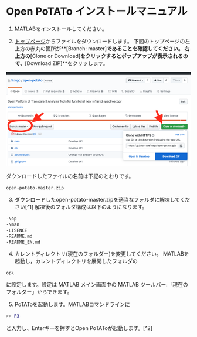 # Open PoTATo インストールマニュアル



1. MATLABをインストールしてください。

2. [トップページ](https://github.com/hkwgc/open-potato)からファイルをダウンロードします。
下図のトップページの左上方の赤丸の箇所が**[Branch: master]**であることを確認してください。
右上方の**[Clone or Download]**をクリックするとポップアップが表示されるので、**[Download ZIP]**をクリッします。

![image-20200331115438748](install-potato.assets/image-20200331115438748.png)



ダウンロードしたファイルの名前は下記のとおりです。

```
open-potato-master.zip
```




3. ダウンロードしたopen-potato-master.zipを適当なフォルダに解凍してください[^1] 
   解凍後のフォルダ構成は以下のようになります。

```
-\op
-\man
-LISENCE
-README.md
-README_EN.md
```

4. カレントディレクトリ(現在のフォルダー)を変更してください。
   MATLABを起動し，カレントディレクトリを展開したフォルダの

```
op\
```

に設定します。設定は MATLAB メイン画面中の MATLAB ツールバー:「現在のフォルダー」からできます。



5. PoTAToを起動します。MATLABコマンドラインに

``` matlab
>> P3
```

と入力し、Enterキーを押すとOpen PoTAToが起動します。[^2]



